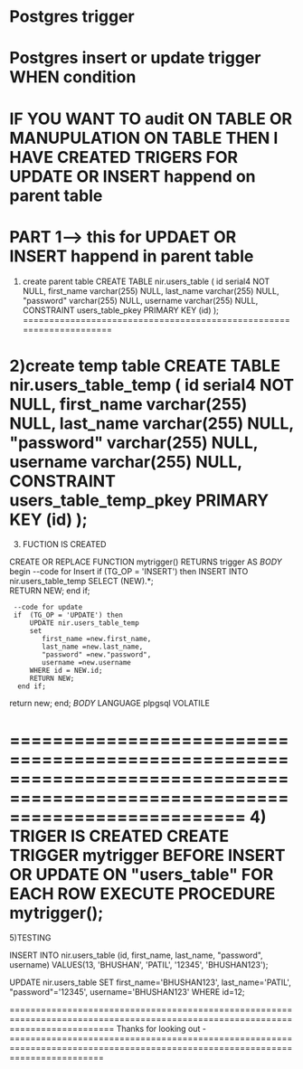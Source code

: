 # Postgres trigger
Postgres insert or update trigger WHEN condition 
===================================================================================================================
IF YOU WANT TO audit ON TABLE OR MANUPULATION ON TABLE THEN I HAVE CREATED TRIGERS FOR UPDATE OR INSERT happend on parent table
==================================================================================================================
PART 1--> 
this for UPDAET OR INSERT happend in parent table
==========================================================================
1) create parent table
CREATE TABLE nir.users_table (
	id serial4 NOT NULL,
	first_name varchar(255) NULL,
	last_name varchar(255) NULL,
	"password" varchar(255) NULL,
	username varchar(255) NULL,
	CONSTRAINT users_table_pkey PRIMARY KEY (id)
);
====================================================================

2)create temp table
CREATE TABLE nir.users_table_temp (
	id serial4 NOT NULL,
	first_name varchar(255) NULL,
	last_name varchar(255) NULL,
	"password" varchar(255) NULL,
	username varchar(255) NULL,
	CONSTRAINT users_table_temp_pkey PRIMARY KEY (id)
);
=========================================================================
3) FUCTION IS CREATED

CREATE OR REPLACE FUNCTION mytrigger()
  RETURNS trigger AS
$BODY$
begin
     --code for Insert
     if  (TG_OP = 'INSERT') then
          INSERT INTO nir.users_table_temp SELECT (NEW).*;  
 		  RETURN NEW;
     end if;

     --code for update
     if  (TG_OP = 'UPDATE') then
         UPDATE nir.users_table_temp
  		 set 
  			first_name =new.first_name,
			last_name =new.last_name,
			"password" =new."password",
			username =new.username
 		 WHERE id = NEW.id;
 		 RETURN NEW;
      end if;
return new;
end;
$BODY$
  LANGUAGE plpgsql VOLATILE

  ==============================================================================================================================
4) TRIGER IS CREATED
  CREATE TRIGGER mytrigger
    BEFORE INSERT OR UPDATE ON "users_table"
    FOR EACH ROW 
    EXECUTE PROCEDURE mytrigger();
============================================================================================
5)TESTING
      
  INSERT INTO nir.users_table
(id, first_name, last_name, "password", username)
VALUES(13, 'BHUSHAN', 'PATIL', '12345', 'BHUSHAN123');


UPDATE nir.users_table
SET first_name='BHUSHAN123', last_name='PATIL', "password"='12345', username='BHUSHAN123'
WHERE id=12;


================================================================================================================================
					Thanks for looking out
-==============================================================================================================================











